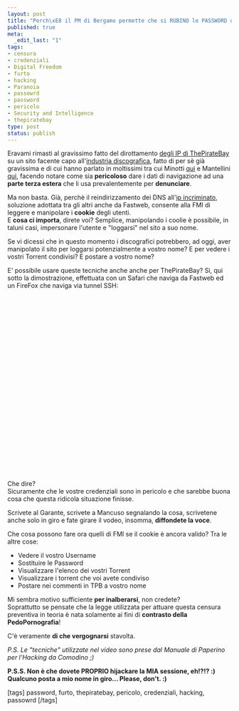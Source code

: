 ```yaml
--- 
layout: post
title: "Perch\xE8 il PM di Bergamo permette che si RUBINO le PASSWORD di ThePirateBay?"
published: true
meta: 
  _edit_last: "1"
tags: 
- censura
- credenziali
- Digital Freedom
- furto
- hacking
- Paranoia
- passowrd
- password
- pericolo
- Security and Intelligence
- thepiratebay
type: post
status: publish
---
```

Eravami rimasti al gravissimo fatto del dirottamento [degli IP di ThePirateBay][1]  su un sito facente capo all'[industria discografica][1], fatto di per sè già gravissima e di cui hanno parlato in moltissimi tra cui Minotti [qui][2] e Mantellini [qui][3], facendo notare come sia **pericoloso** dare i dati di navigazione ad una **parte terza estera** che li usa prevalentemente per **denunciare**.  
  
Ma non basta. Già, perchè il reindirizzamento dei DNS all'[ip incriminato][1], soluzione adottata tra gli altri anche da Fastweb, consente alla FMI di leggere e manipolare i **cookie** degli utenti.  
E **cosa ci importa**, direte voi? Semplice, manipolando i coolie è possibile, in taluni casi, impersonare l'utente e "loggarsi" nel sito a suo nome.  
  
Se vi dicessi che in questo momento i discografici potrebbero, ad oggi, aver manipolato il sito per loggarsi potenzialmente a vostro nome? E per vedere i vostri Torrent condivisi? E postare a vostro nome?  
  
E' possibile usare queste tecniche anche anche per ThePirateBay? Sì, qui sotto la dimostrazione, effettuata con un Safari che naviga da Fastweb ed un FireFox che naviga via tunnel SSH:  
  
[1]: http://www.lastknight.com/2008/08/15/thepiratebay-utenti-intercettati/
[2]: http://www.minotti.net/2008/08/16/pubblico-e-privato-approfondimento/
[3]: http://www.mantellini.it/2008_08_01_archive.html#4298637936266386559

<object width="535" height="400"><param name="movie" value="http://www.youtube.com/v/Yw3GswvJCXo&rel=1"></param><param name="wmode" value="transparent"></param><embed src="http://www.youtube.com/v/Yw3GswvJCXo&rel=1" type="application/x-shockwave-flash" wmode="transparent" width="535" height="400"></embed></object>  
  
Che dire?  
Sicuramente che le vostre credenziali sono in pericolo e che sarebbe buona cosa che questa ridicola situazione finisse.  
  
Scrivete al Garante, scrivete a Mancuso segnalando la cosa, scrivetene anche solo in giro e fate girare il vodeo, insomma, **diffondete la voce**.  
  
Che cosa possono fare ora quelli di FMI se il cookie è ancora valido?  Tra le altre cose:  
  
* Vedere il vostro Username  
* Sostituire le Password  
* Visualizzare l'elenco dei vostri Torrent  
* Visualizzare i torrent che voi avete condiviso  
* Postare nei commenti in TPB a vostro nome  
  
Mi sembra motivo sufficiente **per inalberarsi**, non credete?  
Soprattutto se pensate che la legge utilizzata per attuare questa censura preventiva in teoria è nata solamente ai fini di **contrasto della PedoPornografia**!  
  
C'è veramente **di che vergognarsi** stavolta.  
    
*P.S. Le "tecniche" utilizzate nel video sono prese dal Manuale di Paperino per l'Hacking da Comodino ;)*  
  
**P.S.S. Non è che dovete PROPRIO hijackare la MIA sessione, eh!?!? :) Qualcuno posta a mio nome in giro... Please, don't. :)**  
  
[tags] password, furto, thepiratebay, pericolo, credenziali, hacking, passowrd [/tags]

 
